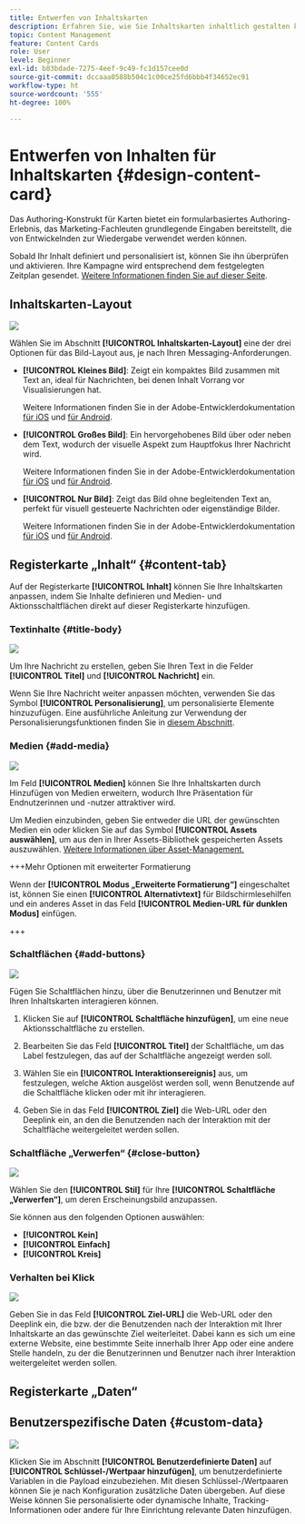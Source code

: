 ```yaml
---
title: Entwerfen von Inhaltskarten
description: Erfahren Sie, wie Sie Inhaltskarten inhaltlich gestalten können
topic: Content Management
feature: Content Cards
role: User
level: Beginner
exl-id: b83bdade-7275-4eef-9c49-fc1d157cee0d
source-git-commit: dccaaa0588b504c1c00ce25fd6bbb4f34652ec91
workflow-type: ht
source-wordcount: '555'
ht-degree: 100%

---
```


# Entwerfen von Inhalten für Inhaltskarten {#design-content-card}

Das Authoring-Konstrukt für Karten bietet ein formularbasiertes Authoring-Erlebnis, das Marketing-Fachleuten grundlegende Eingaben bereitstellt, die von Entwickelnden zur Wiedergabe verwendet werden können.

Sobald Ihr Inhalt definiert und personalisiert ist, können Sie ihn überprüfen und aktivieren. Ihre Kampagne wird entsprechend dem festgelegten Zeitplan gesendet. [Weitere Informationen finden Sie auf dieser Seite](../campaigns/review-activate-campaign.md).

## Inhaltskarten-Layout

![](assets/content-card-image.png)

Wählen Sie im Abschnitt **[!UICONTROL Inhaltskarten-Layout]** eine der drei Optionen für das Bild-Layout aus, je nach Ihren Messaging-Anforderungen.

* **[!UICONTROL Kleines Bild]**: Zeigt ein kompaktes Bild zusammen mit Text an, ideal für Nachrichten, bei denen Inhalt Vorrang vor Visualisierungen hat.

  Weitere Informationen finden Sie in der Adobe-Entwicklerdokumentation [für iOS](https://developer.adobe.com/client-sdks/edge/adobe-journey-optimizer/content-card-ui/iOS/templates/smallimage-template/) und [für Android](https://developer.adobe.com/client-sdks/edge/adobe-journey-optimizer/content-card-ui/Android/public-classes/state/smallimagecarduistate/).

* **[!UICONTROL Großes Bild]**: Ein hervorgehobenes Bild über oder neben dem Text, wodurch der visuelle Aspekt zum Hauptfokus Ihrer Nachricht wird.

  Weitere Informationen finden Sie in der Adobe-Entwicklerdokumentation [für iOS](https://developer.adobe.com/client-sdks/edge/adobe-journey-optimizer/content-card-ui/iOS/templates/largeimage-template/) und [für Android](https://developer.adobe.com/client-sdks/edge/adobe-journey-optimizer/content-card-ui/Android/public-classes/state/largeimagecarduistate/).

* **[!UICONTROL Nur Bild]**: Zeigt das Bild ohne begleitenden Text an, perfekt für visuell gesteuerte Nachrichten oder eigenständige Bilder.

  Weitere Informationen finden Sie in der Adobe-Entwicklerdokumentation [für iOS](https://developer.adobe.com/client-sdks/edge/adobe-journey-optimizer/content-card-ui/iOS/templates/imageonly-template/) und [für Android](https://developer.adobe.com/client-sdks/edge/adobe-journey-optimizer/content-card-ui/Android/public-classes/state/imageonlycarduistate/).

## Registerkarte „Inhalt“ {#content-tab}

Auf der Registerkarte **[!UICONTROL Inhalt]** können Sie Ihre Inhaltskarten anpassen, indem Sie Inhalte definieren und Medien- und Aktionsschaltflächen direkt auf dieser Registerkarte hinzufügen.

### Textinhalte {#title-body}

![](assets/content-card-design-2.png)

Um Ihre Nachricht zu erstellen, geben Sie Ihren Text in die Felder **[!UICONTROL Titel]** und **[!UICONTROL Nachricht]** ein.

Wenn Sie Ihre Nachricht weiter anpassen möchten, verwenden Sie das Symbol **[!UICONTROL Personalisierung]**, um personalisierte Elemente hinzuzufügen. Eine ausführliche Anleitung zur Verwendung der Personalisierungsfunktionen finden Sie in [diesem Abschnitt](../personalization/personalize.md).

### Medien {#add-media}

![](assets/content-card-design-3.png)

Im Feld **[!UICONTROL Medien]** können Sie Ihre Inhaltskarten durch Hinzufügen von Medien erweitern, wodurch Ihre Präsentation für Endnutzerinnen und -nutzer attraktiver wird.

Um Medien einzubinden, geben Sie entweder die URL der gewünschten Medien ein oder klicken Sie auf das Symbol **[!UICONTROL Assets auswählen]**, um aus den in Ihrer Assets-Bibliothek gespeicherten Assets auszuwählen. [Weitere Informationen über Asset-Management.](../integrations/assets.md)

+++Mehr Optionen mit erweiterter Formatierung

Wenn der **[!UICONTROL Modus „Erweiterte Formatierung“]** eingeschaltet ist, können Sie einen **[!UICONTROL Alternativtext]** für Bildschirmlesehilfen und ein anderes Asset in das Feld **[!UICONTROL Medien-URL für dunklen Modus]** einfügen.

+++

### Schaltflächen        {#add-buttons}

![](assets/content-card-design-4.png)

Fügen Sie Schaltflächen hinzu, über die Benutzerinnen und Benutzer mit Ihren Inhaltskarten interagieren können.

1. Klicken Sie auf **[!UICONTROL Schaltfläche hinzufügen]**, um eine neue Aktionsschaltfläche zu erstellen.

1. Bearbeiten Sie das Feld **[!UICONTROL Titel]** der Schaltfläche, um das Label festzulegen, das auf der Schaltfläche angezeigt werden soll.

1. Wählen Sie ein **[!UICONTROL Interaktionsereignis]** aus, um festzulegen, welche Aktion ausgelöst werden soll, wenn Benutzende auf die Schaltfläche klicken oder mit ihr interagieren.

1. Geben Sie in das Feld **[!UICONTROL Ziel]** die Web-URL oder den Deeplink ein, an den die Benutzenden nach der Interaktion mit der Schaltfläche weitergeleitet werden sollen.

<!--
+++More options with advanced formatting

If the **[!UICONTROL Advanced formatting mode]** is switched on, you can choose for your **[!UICONTROL Buttons]**:

* the **[!UICONTROL Font]**
* the **[!UICONTROL Pt size]**
* the **[!UICONTROL Font Color]**
* the **[!UICONTROL Alignment]**

+++
-->

### Schaltfläche „Verwerfen“ {#close-button}

![](assets/content-card-design-1.png)

Wählen Sie den **[!UICONTROL Stil]** für Ihre **[!UICONTROL Schaltfläche „Verwerfen“]**, um deren Erscheinungsbild anzupassen.

Sie können aus den folgenden Optionen auswählen:

* **[!UICONTROL Kein]**
* **[!UICONTROL Einfach]**
* **[!UICONTROL Kreis]**



<!--
+++More options with advanced formatting

If the **[!UICONTROL Advanced formatting mode]** is switched on, you can choose for your **[!UICONTROL Header]** and **[!UICONTROL Body]**:

* the **[!UICONTROL Font]**
* the **[!UICONTROL Pt size]**
* the **[!UICONTROL Font Color]**
* the **[!UICONTROL Alignment]**
+++
-->



### Verhalten bei Klick

![](assets/content-card-design-5.png)

Geben Sie in das Feld **[!UICONTROL Ziel-URL]** die Web-URL oder den Deeplink ein, die bzw. der die Benutzenden nach der Interaktion mit Ihrer Inhaltskarte an das gewünschte Ziel weiterleitet. Dabei kann es sich um eine externe Website, eine bestimmte Seite innerhalb Ihrer App oder eine andere Stelle handeln, zu der die Benutzerinnen und Benutzer nach ihrer Interaktion weitergeleitet werden sollen.

## Registerkarte „Daten“

## Benutzerspezifische Daten {#custom-data}

![](assets/content-card-design-6.png)

Klicken Sie im Abschnitt **[!UICONTROL Benutzerdefinierte Daten]** auf **[!UICONTROL Schlüssel-/Wertpaar hinzufügen]**, um benutzerdefinierte Variablen in die Payload einzubeziehen. Mit diesen Schlüssel-/Wertpaaren können Sie je nach Konfiguration zusätzliche Daten übergeben. Auf diese Weise können Sie personalisierte oder dynamische Inhalte, Tracking-Informationen oder andere für Ihre Einrichtung relevante Daten hinzufügen.
